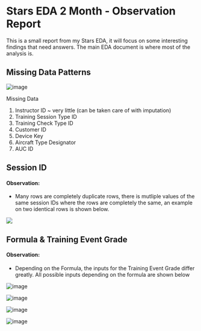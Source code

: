 # Stars EDA 2 Month - Observation Report

This is a small report from my Stars EDA, it will focus on some interesting findings that need answers. The main EDA document is where most of the analysis is.

## Missing Data Patterns

![image](https://user-images.githubusercontent.com/25378211/118280377-285bcc00-b49a-11eb-9923-d8604f171d6f.png)

Missing Data

1. Instructor ID ~ very little (can be taken care of with imputation)
2. Training Session Type ID
3. Training Check Type ID
4. Customer ID
5. Device Key
6. Aircraft Type Designator
7. AUC ID


## Session ID

#### Observation:

- Many rows are completely duplicate rows, there is mutliple values of the same session IDs where the rows are completely the same, an example on two identical rows is shown below.

![](https://user-images.githubusercontent.com/25378211/118283899-da48c780-b49d-11eb-969d-4bf50c9819f1.png)


## Formula & Training Event Grade

#### Observation:

- Depending on the Formula, the inputs for the Training Event Grade differ greatly. All possible inputs depending on the formula are shown below

![image](https://user-images.githubusercontent.com/25378211/118284807-d23d5780-b49e-11eb-9632-6e336476bccd.png)

![image](https://user-images.githubusercontent.com/25378211/118284864-e6815480-b49e-11eb-86af-51f9a2428dfc.png)

![image](https://user-images.githubusercontent.com/25378211/118284897-f0a35300-b49e-11eb-8866-a22d0905dde1.png)

![image](https://user-images.githubusercontent.com/25378211/118284924-f862f780-b49e-11eb-9fc1-201365ad54f7.png)




